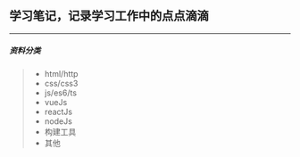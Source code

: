 ## 学习笔记，记录学习工作中的点点滴滴 
---

##### 资料分类

> - html/http
> - css/css3
> - js/es6/ts
> - vueJs
> - reactJs
> - nodeJs
> - 构建工具
> - 其他


